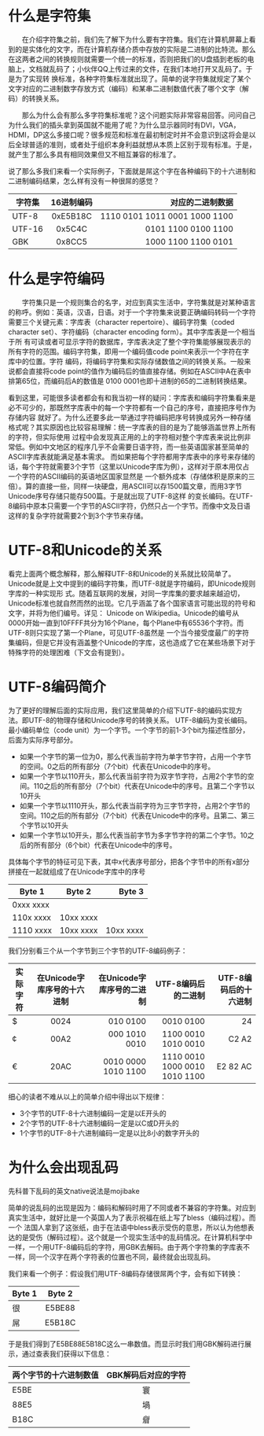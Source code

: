 # 什么是字符集
&emsp;&emsp;在介绍字符集之前，我们先了解下为什么要有字符集。我们在计算机屏幕上看到的是实体化的文字，而在计算机存储介质中存放的实际是二进制的比特流。那么
在这两者之间的转换规则就需要一个统一的标准，否则把我们的U盘插到老板的电脑上，文档就乱码了；小伙伴QQ上传过来的文件，在我们本地打开又乱码了。于是为了实现转
换标准，各种字符集标准就出现了。简单的说字符集就规定了某个文字对应的二进制数字存放方式（编码）和某串二进制数值代表了哪个文字（解码）的转换关系。

&emsp;&emsp;那么为什么会有那么多字符集标准呢？这个问题实际非常容易回答。问问自己为什么我们的插头拿到英国就不能用了呢？为什么显示器同时有DVI，VGA，HDMI，DP这么多接口呢？很多规范和标准在最初制定时并不会意识到这将会是以后全球普适的准则，或者处于组织本身利益就想从本质上区别于现有标准。于是，就产生了那么多具有相同效果但又不相互兼容的标准了。

说了那么多我们来看一个实际例子，下面就是屌这个字在各种编码下的十六进制和二进制编码结果，怎么样有没有一种很屌的感觉？  

| 字符集 | 16进制编码 | 对应的二进制数据 | 
| - | :-: | -: | 
| UTF-8 | 0xE5B18C| 1110 0101 1011 0001 1000 1100 | 
| UTF-16 | 0x5C4C | 0101 1100 0100 1100 | 
| GBK | 0x8CC5 | 1000 1100 1100 0101 |

# 什么是字符编码
&emsp;&emsp;字符集只是一个规则集合的名字，对应到真实生活中，字符集就是对某种语言的称呼。例如：英语，汉语，日语。对于一个字符集来说要正确编码转码一个字符
需要三个关键元素：字库表（character repertoire）、编码字符集（coded character set）、字符编码（character encoding form）。其中字库表是一个相当于所
有可读或者可显示字符的数据库，字库表决定了整个字符集能够展现表示的所有字符的范围。编码字符集，即用一个编码值code point来表示一个字符在字库中的位置。字符
编码，将编码字符集和实际存储数值之间的转换关系。一般来说都会直接将code point的值作为编码后的值直接存储。例如在ASCII中A在表中排第65位，而编码后A的数值是
0100 0001也即十进制的65的二进制转换结果。

看到这里，可能很多读者都会有和我当初一样的疑问：字库表和编码字符集看来是必不可少的，那既然字库表中的每一个字符都有一个自己的序号，直接把序号作为存储内容
就好了。为什么还要多此一举通过字符编码把序号转换成另外一种存储格式呢？其实原因也比较容易理解：统一字库表的目的是为了能够涵盖世界上所有的字符，但实际使用
过程中会发现真正用的上的字符相对整个字库表来说比例非常低。例如中文地区的程序几乎不会需要日语字符，而一些英语国家甚至简单的ASCII字库表就能满足基本需求。
而如果把每个字符都用字库表中的序号来存储的话，每个字符就需要3个字节（这里以Unicode字库为例），这样对于原本用仅占一个字符的ASCII编码的英语地区国家显然是
一个额外成本（存储体积是原来的三倍）。算的直接一些，同样一块硬盘，用ASCII可以存1500篇文章，而用3字节Unicode序号存储只能存500篇。于是就出现了UTF-8这样
的变长编码。在UTF-8编码中原本只需要一个字节的ASCII字符，仍然只占一个字节。而像中文及日语这样的复杂字符就需要2个到3个字节来存储。  

# UTF-8和Unicode的关系
看完上面两个概念解释，那么解释UTF-8和Unicode的关系就比较简单了。Unicode就是上文中提到的编码字符集，而UTF-8就是字符编码，即Unicode规则字库的一种实现形
式。随着互联网的发展，对同一字库集的要求越来越迫切，Unicode标准也就自然而然的出现。它几乎涵盖了各个国家语言可能出现的符号和文字，并将为他们编号。详见：
Unicode on Wikipedia。Unicode的编号从0000开始一直到10FFFF共分为16个Plane，每个Plane中有65536个字符。而UTF-8则只实现了第一个Plane，可见UTF-8虽然是
一个当今接受度最广的字符集编码，但是它并没有涵盖整个Unicode的字库，这也造成了它在某些场景下对于特殊字符的处理困难（下文会有提到）。  

# UTF-8编码简介
为了更好的理解后面的实际应用，我们这里简单的介绍下UTF-8的编码实现方法。即UTF-8的物理存储和Unicode序号的转换关系。
UTF-8编码为变长编码。最小编码单位（code unit）为一个字节。一个字节的前1-3个bit为描述性部分，后面为实际序号部分。

* 如果一个字节的第一位为0，那么代表当前字符为单字节字符，占用一个字节的空间。0之后的所有部分（7个bit）代表在Unicode中的序号。
* 如果一个字节以110开头，那么代表当前字符为双字节字符，占用2个字节的空间。110之后的所有部分（7个bit）代表在Unicode中的序号。且第二个字节以10开头
* 如果一个字节以1110开头，那么代表当前字符为三字节字符，占用2个字节的空间。110之后的所有部分（7个bit）代表在Unicode中的序号。且第二、第三个字节以10开头
* 如果一个字节以10开头，那么代表当前字节为多字节字符的第二个字节。10之后的所有部分（6个bit）代表在Unicode中的序号。  

具体每个字节的特征可见下表，其中x代表序号部分，把各个字节中的所有x部分拼接在一起就组成了在Unicode字库中的序号

| Byte 1 | Byte 2 | Byte 3 | 
| - | :-: | -: | 
| 0xxx xxxx | |  | 
| 110x xxxx | 10xx xxxx |  | 
| 1110 xxxx | 10xx xxxx | 10xx xxxx |

我们分别看三个从一个字节到三个字节的UTF-8编码例子：

| 实际字符 | 在Unicode字库序号的十六进制 | 在Unicode字库序号的二进制 | UTF-8编码后的二进制 | UTF-8编码后的十六进制 |
| - | :-: | -: | -: | -: | 
| $ | 0024 | 010 0100 | 0010 0100 | 24 |
| ¢ | 00A2 | 	000 1010 0010 | 1100 0010 1010 0010 | C2 A2 |
| € | 20AC | 0010 0000 1010 1100 | 1110 0010 1000 0010 1010 1100 | E2 82 AC |

细心的读者不难从以上的简单介绍中得出以下规律：

* 3个字节的UTF-8十六进制编码一定是以E开头的
* 2个字节的UTF-8十六进制编码一定是以C或D开头的
* 1个字节的UTF-8十六进制编码一定是以比8小的数字开头的

# 为什么会出现乱码
先科普下乱码的英文native说法是mojibake

简单的说乱码的出现是因为：编码和解码时用了不同或者不兼容的字符集。对应到真实生活中，就好比是一个英国人为了表示祝福在纸上写了bless（编码过程）。而一个
法国人拿到了这张纸，由于在法语中bless表示受伤的意思，所以认为他想表达的是受伤（解码过程）。这个就是一个现实生活中的乱码情况。在计算机科学中一样，一个用UTF-8编码后的字符，用GBK去解码。由于两个字符集的字库表不一样，同一个汉字在两个字符表的位置也不同，最终就会出现乱码。

我们来看一个例子：假设我们用UTF-8编码存储很屌两个字，会有如下转换：

| Byte 1 | Byte 2 |
| - | :-: |
| 很 | E5BE88 |
| 屌 | E5B18C |

于是我们得到了E5BE88E5B18C这么一串数值。而显示时我们用GBK解码进行展示，通过查表我们获得以下信息：

| 两个字节的十六进制数值 | GBK解码后对应的字符 | 
| - | :-: |
| E5BE | 寰 |
| 88E5 | 堝 |
| B18C | 睂 |

